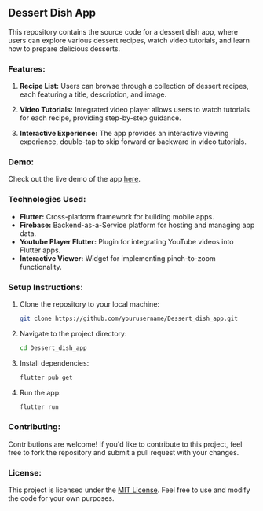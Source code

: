 ## Dessert Dish App

This repository contains the source code for a dessert dish app, where users can explore various dessert recipes, watch video tutorials, and learn how to prepare delicious desserts.

### Features:

1. **Recipe List:** Users can browse through a collection of dessert recipes, each featuring a title, description, and image.

2. **Video Tutorials:** Integrated video player allows users to watch tutorials for each recipe, providing step-by-step guidance.

3. **Interactive Experience:** The app provides an interactive viewing experience, double-tap to skip forward or backward in video tutorials.

### Demo:

Check out the live demo of the app [here](https://dessert-app-bb219.web.app/).

### Technologies Used:

- **Flutter:** Cross-platform framework for building mobile apps.
- **Firebase:** Backend-as-a-Service platform for hosting and managing app data.
- **Youtube Player Flutter:** Plugin for integrating YouTube videos into Flutter apps.
- **Interactive Viewer:** Widget for implementing pinch-to-zoom functionality.

### Setup Instructions:

1. Clone the repository to your local machine:

   ```bash
   git clone https://github.com/yourusername/Dessert_dish_app.git
   ```

2. Navigate to the project directory:

   ```bash
   cd Dessert_dish_app
   ```

3. Install dependencies:

   ```bash
   flutter pub get
   ```

4. Run the app:

   ```bash
   flutter run
   ```

### Contributing:

Contributions are welcome! If you'd like to contribute to this project, feel free to fork the repository and submit a pull request with your changes.

### License:

This project is licensed under the [MIT License](LICENSE). Feel free to use and modify the code for your own purposes.
